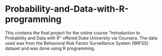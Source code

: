 # Probability-and-Data-with-R-programming
This contains the final project for the online course "Introduction to Probability and Data with R" offered Duke University via Coursera. The data used was from the Behavioral Risk Factor Surveillance System (BRFSS) dataset and was done using R programming.
